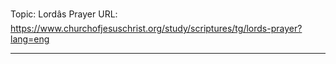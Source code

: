 Topic: Lordâs Prayer
URL: https://www.churchofjesuschrist.org/study/scriptures/tg/lords-prayer?lang=eng

---

